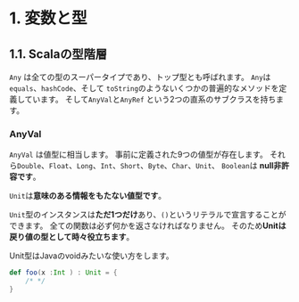 # 1. 変数と型

## 1.1. Scalaの型階層

`Any` は全ての型のスーパータイプであり、トップ型とも呼ばれます。 
`Any`は `equals`、`hashCode`、そして `toString`のようないくつかの普遍的なメソッドを定義しています。 
そして`AnyVal`と`AnyRef` という2つの直系のサブクラスを持ちます。

### AnyVal 

`AnyVal` は値型に相当します。 事前に定義された9つの値型が存在します。
それら`Double`、`Float`、`Long`、`Int`、`Short`、`Byte`、`Char`、`Unit`、
`Boolean`は **null非許容です**。

`Unit`は**意味のある情報をもたない値型です**。

`Unit`型のインスタンスは**ただ1つだけ**あり、`()`というリテラルで宣言することができます。 
全ての関数は必ず何かを返さなければなりません。
そのため**Unitは戻り値の型として時々役立ちます**。

Unit型はJavaのvoidみたいな使い方をします。

~~~scala
def foo(x :Int ) : Unit = {
    /* */
}
~~~
